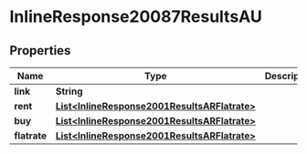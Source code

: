 
# InlineResponse20087ResultsAU

## Properties
Name | Type | Description | Notes
------------ | ------------- | ------------- | -------------
**link** | **String** |  |  [optional]
**rent** | [**List&lt;InlineResponse2001ResultsARFlatrate&gt;**](InlineResponse2001ResultsARFlatrate.md) |  |  [optional]
**buy** | [**List&lt;InlineResponse2001ResultsARFlatrate&gt;**](InlineResponse2001ResultsARFlatrate.md) |  |  [optional]
**flatrate** | [**List&lt;InlineResponse2001ResultsARFlatrate&gt;**](InlineResponse2001ResultsARFlatrate.md) |  |  [optional]



